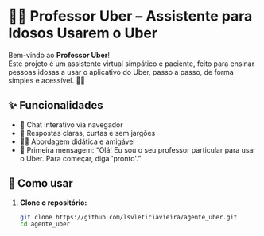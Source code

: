 # 🚗👴 Professor Uber – Assistente para Idosos Usarem o Uber

Bem-vindo ao **Professor Uber**!  
Este projeto é um assistente virtual simpático e paciente, feito para ensinar pessoas idosas a usar o aplicativo do Uber, passo a passo, de forma simples e acessível. 🧓👵

## ✨ Funcionalidades

- 🤖 Chat interativo via navegador
- 💬 Respostas claras, curtas e sem jargões
- 👨‍🏫 Abordagem didática e amigável
- 🚦 Primeira mensagem: “Olá! Eu sou o seu professor particular para usar o Uber. Para começar, diga 'pronto'.”

## 🚀 Como usar

1. **Clone o repositório:**
   ```bash
   git clone https://github.com/lsvleticiavieira/agente_uber.git
   cd agente_uber
